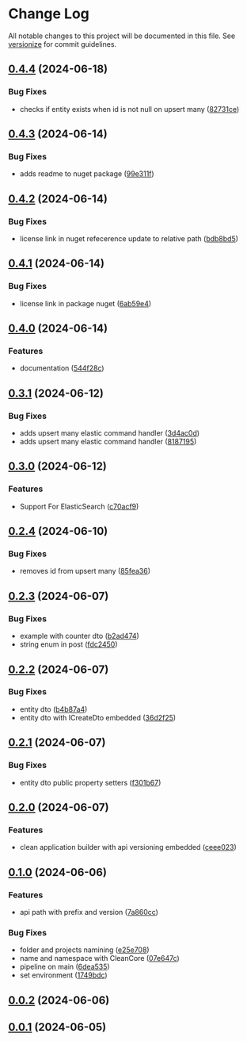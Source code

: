 # Change Log

All notable changes to this project will be documented in this file. See [versionize](https://github.com/versionize/versionize) for commit guidelines.

<a name="0.4.4"></a>
## [0.4.4](https://www.github.com/lucafabbri/CleanCore/releases/tag/v0.4.4) (2024-06-18)

### Bug Fixes

* checks if entity exists when id is not null on upsert many ([82731ce](https://www.github.com/lucafabbri/CleanCore/commit/82731ce879cbffa6e3355e8b1b45e59b940ba6f1))

<a name="0.4.3"></a>
## [0.4.3](https://www.github.com/lucafabbri/Clean/releases/tag/v0.4.3) (2024-06-14)

### Bug Fixes

* adds readme to nuget package ([99e311f](https://www.github.com/lucafabbri/Clean/commit/99e311f4f94eab24b9583ad5a092e686ecdc72a1))

<a name="0.4.2"></a>
## [0.4.2](https://www.github.com/lucafabbri/Clean/releases/tag/v0.4.2) (2024-06-14)

### Bug Fixes

* license link in nuget refecerence update to relative path ([bdb8bd5](https://www.github.com/lucafabbri/Clean/commit/bdb8bd5fc39e29f11eab26de95f1fbb1853c4e58))

<a name="0.4.1"></a>
## [0.4.1](https://www.github.com/lucafabbri/Clean/releases/tag/v0.4.1) (2024-06-14)

### Bug Fixes

* license link in package nuget ([6ab59e4](https://www.github.com/lucafabbri/Clean/commit/6ab59e42e023ee710d956644f0fd41827789316a))

<a name="0.4.0"></a>
## [0.4.0](https://www.github.com/lucafabbri/Clean/releases/tag/v0.4.0) (2024-06-14)

### Features

* documentation ([544f28c](https://www.github.com/lucafabbri/Clean/commit/544f28c9fc4ba474f0364915a8b91988d3cae663))

<a name="0.3.1"></a>
## [0.3.1](https://www.github.com/lucafabbri/Clean/releases/tag/v0.3.1) (2024-06-12)

### Bug Fixes

* adds upsert many elastic command handler ([3d4ac0d](https://www.github.com/lucafabbri/Clean/commit/3d4ac0d250cc13fdd5442ac4db3d7d4db8b983b2))
* adds upsert many elastic command handler ([8187195](https://www.github.com/lucafabbri/Clean/commit/81871953aedb730ae2b1d2e5beb1a50f7fcf867e))

<a name="0.3.0"></a>
## [0.3.0](https://www.github.com/lucafabbri/Clean/releases/tag/v0.3.0) (2024-06-12)

### Features

* Support For ElasticSearch ([c70acf9](https://www.github.com/lucafabbri/Clean/commit/c70acf91129933822280ddd45a6495405a9d652a))

<a name="0.2.4"></a>
## [0.2.4](https://www.github.com/lucafabbri/Clean/releases/tag/v0.2.4) (2024-06-10)

### Bug Fixes

* removes id from upsert many ([85fea36](https://www.github.com/lucafabbri/Clean/commit/85fea365cd53c35c71d84774976327e401399969))

<a name="0.2.3"></a>
## [0.2.3](https://www.github.com/lucafabbri/Clean/releases/tag/v0.2.3) (2024-06-07)

### Bug Fixes

* example with counter dto ([b2ad474](https://www.github.com/lucafabbri/Clean/commit/b2ad474628a79b8325d08b527f02bfe7b37d398d))
* string enum in post ([fdc2450](https://www.github.com/lucafabbri/Clean/commit/fdc24500127f86d22e801e1e32bc35803d15d2b6))

<a name="0.2.2"></a>
## [0.2.2](https://www.github.com/lucafabbri/Clean/releases/tag/v0.2.2) (2024-06-07)

### Bug Fixes

* entity dto ([b4b87a4](https://www.github.com/lucafabbri/Clean/commit/b4b87a45af45bdb17f5d3e5efbecc1b39f6a1cae))
* entity dto with ICreateDto embedded ([36d2f25](https://www.github.com/lucafabbri/Clean/commit/36d2f25ca8e1c0a0d767ea06b158c4478385a0fb))

<a name="0.2.1"></a>
## [0.2.1](https://www.github.com/lucafabbri/Clean/releases/tag/v0.2.1) (2024-06-07)

### Bug Fixes

* entity dto public property setters ([f301b67](https://www.github.com/lucafabbri/Clean/commit/f301b67d6a2219725df1ce1fb16c692e7f317556))

<a name="0.2.0"></a>
## [0.2.0](https://www.github.com/lucafabbri/Clean/releases/tag/v0.2.0) (2024-06-07)

### Features

* clean application builder with api versioning embedded ([ceee023](https://www.github.com/lucafabbri/Clean/commit/ceee0236e4dbddeff7e523a64c95dff64ba44abd))

<a name="0.1.0"></a>
## [0.1.0](https://www.github.com/lucafabbri/Clean/releases/tag/v0.1.0) (2024-06-06)

### Features

* api path with prefix and version ([7a860cc](https://www.github.com/lucafabbri/Clean/commit/7a860cc94d8896c332ba36cda0d3259e6c8f94c5))

### Bug Fixes

* folder and projects namining ([e25e708](https://www.github.com/lucafabbri/Clean/commit/e25e7083d5e39603faa0dc19deb6848e3a63986f))
* name and namespace with CleanCore ([07e647c](https://www.github.com/lucafabbri/Clean/commit/07e647c7d74010f2dcc380cedcd5505a2145b1bf))
* pipeline on main ([6dea535](https://www.github.com/lucafabbri/Clean/commit/6dea535da5c0e2fd867d1ce36c6911e86ab6f23a))
* set environment ([1749bdc](https://www.github.com/lucafabbri/Clean/commit/1749bdc5731ba9c881d6fe9a2d5ad9d749a786d7))

<a name="0.0.2"></a>
## [0.0.2](https://www.github.com/lucafabbri/Clean/releases/tag/v0.0.2) (2024-06-06)

<a name="0.0.1"></a>
## [0.0.1](https://www.github.com/lucafabbri/Clean/releases/tag/v0.0.1) (2024-06-05)

